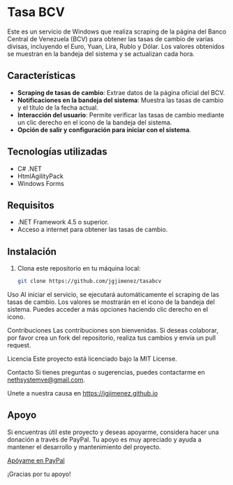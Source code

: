 # Tasa BCV

Este es un servicio de Windows que realiza scraping de la página del Banco Central de Venezuela (BCV) para obtener las tasas de cambio de varias divisas, incluyendo el Euro, Yuan, Lira, Rublo y Dólar. Los valores obtenidos se muestran en la bandeja del sistema y se actualizan cada hora.

## Características

- **Scraping de tasas de cambio**: Extrae datos de la página oficial del BCV.
- **Notificaciones en la bandeja del sistema**: Muestra las tasas de cambio y el título de la fecha actual.
- **Interacción del usuario**: Permite verificar las tasas de cambio mediante un clic derecho en el icono de la bandeja del sistema.
- **Opción de salir y configuración para iniciar con el sistema**.

## Tecnologías utilizadas

- C# .NET
- HtmlAgilityPack
- Windows Forms

## Requisitos

- .NET Framework 4.5 o superior.
- Acceso a internet para obtener las tasas de cambio.

## Instalación

1. Clona este repositorio en tu máquina local:
   ```bash
   git clone https://github.com/jgjimenez/tasabcv

Uso
Al iniciar el servicio, se ejecutará automáticamente el scraping de las tasas de cambio. Los valores se mostrarán en el icono de la bandeja del sistema. Puedes acceder a más opciones haciendo clic derecho en el icono.

Contribuciones
Las contribuciones son bienvenidas. Si deseas colaborar, por favor crea un fork del repositorio, realiza tus cambios y envía un pull request.

Licencia
Este proyecto está licenciado bajo la MIT License.

Contacto
Si tienes preguntas o sugerencias, puedes contactarme en nethsystemve@gmail.com.

Unete a nuestra causa en https://jgjimenez.github.io

## Apoyo

Si encuentras útil este proyecto y deseas apoyarme, considera hacer una donación a través de PayPal. Tu apoyo es muy apreciado y ayuda a mantener el desarrollo y mantenimiento del proyecto.

[Apóyame en PayPal](https://paypal.me/josegjimenez) 

¡Gracias por tu apoyo!

